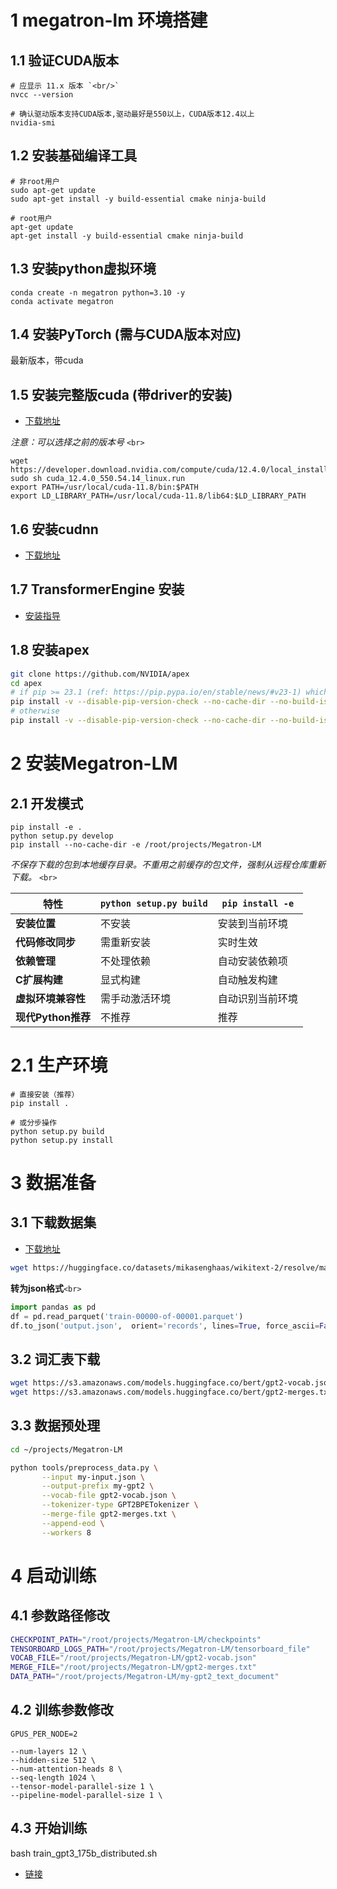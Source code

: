 # 1 megatron-lm 环境搭建

## 1.1 验证CUDA版本

```shell
# 应显示 11.x 版本 `<br/>`
nvcc --version

# 确认驱动版本支持CUDA版本,驱动最好是550以上，CUDA版本12.4以上
nvidia-smi
```

## 1.2 安装基础编译工具

```shell
# 非root用户
sudo apt-get update
sudo apt-get install -y build-essential cmake ninja-build

# root用户
apt-get update
apt-get install -y build-essential cmake ninja-build
```

## 1.3 安装python虚拟环境

```
conda create -n megatron python=3.10 -y
conda activate megatron
```

## 1.4 安装PyTorch (需与CUDA版本对应)

最新版本，带cuda

## 1.5 安装完整版cuda (带driver的安装)

- [下载地址](https://developer.nvidia.com/cuda-downloads)

*注意：可以选择之前的版本号* `<br>`

```shell
wget https://developer.download.nvidia.com/compute/cuda/12.4.0/local_installers/cuda_12.4.0_550.54.14_linux.run
sudo sh cuda_12.4.0_550.54.14_linux.run
export PATH=/usr/local/cuda-11.8/bin:$PATH
export LD_LIBRARY_PATH=/usr/local/cuda-11.8/lib64:$LD_LIBRARY_PATH
```

## 1.6 安装cudnn

- [下载地址](https://developer.nvidia.com/cudnn-downloads?target_os=Linux)

## 1.7 TransformerEngine 安装

- [安装指导](https://github.com/NVIDIA/TransformerEngine)

## 1.8 安装apex

```bash
git clone https://github.com/NVIDIA/apex
cd apex
# if pip >= 23.1 (ref: https://pip.pypa.io/en/stable/news/#v23-1) which supports multiple `--config-settings` with the same key...
pip install -v --disable-pip-version-check --no-cache-dir --no-build-isolation --config-settings "--build-option=--cpp_ext" --config-settings "--build-option=--cuda_ext" ./
# otherwise
pip install -v --disable-pip-version-check --no-cache-dir --no-build-isolation --global-option="--cpp_ext" --global-option="--cuda_ext" ./
```

# 2 安装Megatron-LM

## 2.1 开发模式

```shell
pip install -e .
python setup.py develop
pip install --no-cache-dir -e /root/projects/Megatron-LM
```

*不保存下载的包到本地缓存目录。不重用之前缓存的包文件，强制从远程仓库重新下载。* `<br>`

| 特性                     | `python setup.py build` | `pip install -e` |
| ------------------------ | ------------------------- | ------------------ |
| **安装位置**       | 不安装                    | 安装到当前环境     |
| **代码修改同步**   | 需重新安装                | 实时生效           |
| **依赖管理**       | 不处理依赖                | 自动安装依赖项     |
| **C扩展构建**      | 显式构建                  | 自动触发构建       |
| **虚拟环境兼容性** | 需手动激活环境            | 自动识别当前环境   |
| **现代Python推荐** | 不推荐                    | 推荐               |

# 2.1 生产环境

```shell
# 直接安装（推荐）
pip install .

# 或分步操作
python setup.py build
python setup.py install
```

# 3 数据准备

## 3.1 下载数据集

- [下载地址](https://huggingface.co/datasets/mikasenghaas/wikitext-2/tree/main/data)

```bash
wget https://huggingface.co/datasets/mikasenghaas/wikitext-2/resolve/main/data/train-00000-of-00001.parquet
```

**转为json格式**`<br>`

```python
import pandas as pd
df = pd.read_parquet('train-00000-of-00001.parquet')
df.to_json('output.json',  orient='records', lines=True, force_ascii=False)
```

## 3.2 词汇表下载

```bash
wget https://s3.amazonaws.com/models.huggingface.co/bert/gpt2-vocab.json
wget https://s3.amazonaws.com/models.huggingface.co/bert/gpt2-merges.txt
```

## 3.3 数据预处理

```bash
cd ~/projects/Megatron-LM

python tools/preprocess_data.py \
       --input my-input.json \
       --output-prefix my-gpt2 \
       --vocab-file gpt2-vocab.json \
       --tokenizer-type GPT2BPETokenizer \
       --merge-file gpt2-merges.txt \
       --append-eod \
       --workers 8
```

# 4 启动训练

## 4.1 参数路径修改

```bash
CHECKPOINT_PATH="/root/projects/Megatron-LM/checkpoints"
TENSORBOARD_LOGS_PATH="/root/projects/Megatron-LM/tensorboard_file"
VOCAB_FILE="/root/projects/Megatron-LM/gpt2-vocab.json"
MERGE_FILE="/root/projects/Megatron-LM/gpt2-merges.txt"
DATA_PATH="/root/projects/Megatron-LM/my-gpt2_text_document"
```

## 4.2 训练参数修改

```shell
GPUS_PER_NODE=2

--num-layers 12 \
--hidden-size 512 \
--num-attention-heads 8 \
--seq-length 1024 \
--tensor-model-parallel-size 1 \
--pipeline-model-parallel-size 1 \
```

## 4.3 开始训练

bash train_gpt3_175b_distributed.sh
- [链接](https://github.com/NVIDIA/Megatron-LM/blob/main/examples/gpt3/train_gpt3_175b_distributed.sh)
